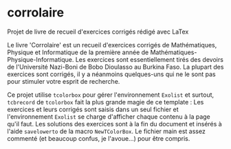 # corrolaire
Projet de livre de recueil d'exercices corrigés rédigé avec LaTex

Le livre 'Corrolaire' est un recueil d'exercices corrigés de Mathématiques, Physique et Informatique de la première année de Mathématiques-Physique-Informatique.
Les exercices sont essentiellement tirés des devoirs de l'Université Nazi-Boni de Bobo Dioulasso au Burkina Faso. La plupart des exercices sont corrigés, il y a néanmoins quelques-uns qui ne le sont pas pour stimuler votre esprit de recherche.

Ce projet utilise `tcolorbox` pour gérer l'environnement `Exolist` et surtout, `tcbrecord` de `tcolorbox` fait la plus grande magie de ce template :
Les exercices et leurs corrigés sont saisis dans un seul fichier et l'environnement `Exolist` se charge d'afficher chaque contenu à la page qu'il faut. Les solutions des exercices sont à la fin du document et insérés à l'aide `savelowerto` de la macro `NewTColorBox`.
Le fichier main est assez commenté (et beaucoup confus, je l'avoue...) pour être compris.
